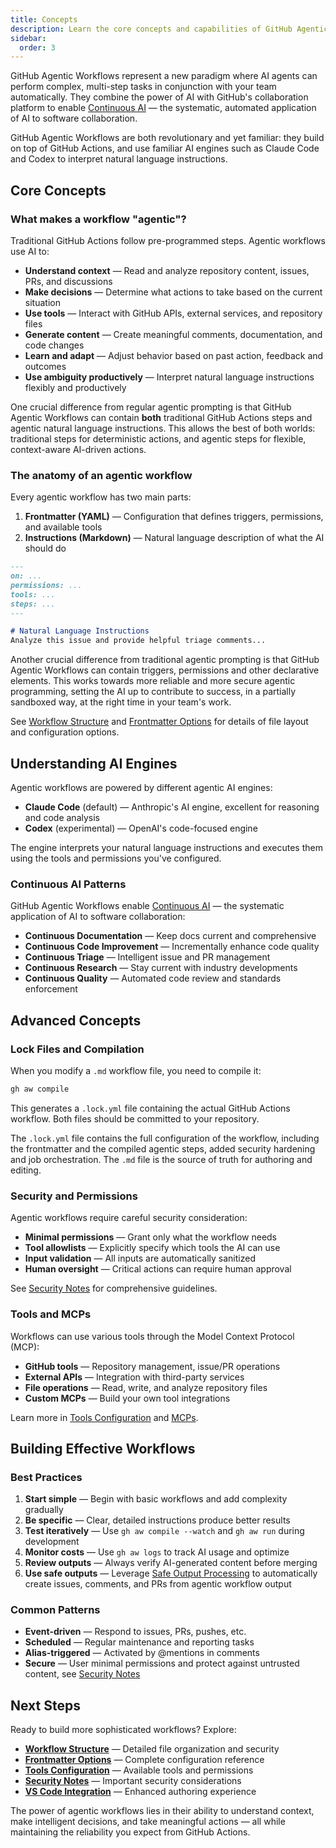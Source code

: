 ```yaml
---
title: Concepts
description: Learn the core concepts and capabilities of GitHub Agentic Workflows, combining AI agents with GitHub's collaboration platform for Continuous AI.
sidebar:
  order: 3
---
```


GitHub Agentic Workflows represent a new paradigm where AI agents can perform complex, multi-step tasks in conjunction with your team automatically. They combine the power of AI with GitHub's collaboration platform to enable [Continuous AI](https://githubnext.com/projects/continuous-ai) — the systematic, automated application of AI to software collaboration.

GitHub Agentic Workflows are both revolutionary and yet familiar: they build on top of GitHub Actions, and use familiar AI engines such as Claude Code and Codex to interpret natural language instructions.

## Core Concepts

### What makes a workflow "agentic"?

Traditional GitHub Actions follow pre-programmed steps. Agentic workflows use AI to:

- **Understand context** — Read and analyze repository content, issues, PRs, and discussions
- **Make decisions** — Determine what actions to take based on the current situation  
- **Use tools** — Interact with GitHub APIs, external services, and repository files
- **Generate content** — Create meaningful comments, documentation, and code changes
- **Learn and adapt** — Adjust behavior based on past action, feedback and outcomes
- **Use ambiguity productively** — Interpret natural language instructions flexibly and productively

One crucial difference from regular agentic prompting is that GitHub Agentic Workflows can contain **both** traditional GitHub Actions steps and agentic natural language instructions. This allows the best of both worlds: traditional steps for deterministic actions, and agentic steps for flexible, context-aware AI-driven actions.

### The anatomy of an agentic workflow

Every agentic workflow has two main parts:

1. **Frontmatter (YAML)** — Configuration that defines triggers, permissions, and available tools
2. **Instructions (Markdown)** — Natural language description of what the AI should do

```markdown
---
on: ...
permissions: ...
tools: ...
steps: ...
---

# Natural Language Instructions
Analyze this issue and provide helpful triage comments...
```

Another crucial difference from traditional agentic prompting is that GitHub Agentic Workflows can contain triggers, permissions and other declarative elements. This works towards more reliable and more secure agentic programming, setting the AI up to contribute to success, in a partially sandboxed way, at the right time in your team's work.

See [Workflow Structure](../reference/workflow-structure/) and [Frontmatter Options](../reference/frontmatter/) for details of file layout and configuration options.

## Understanding AI Engines

Agentic workflows are powered by different agentic AI engines:

- **Claude Code** (default) — Anthropic's AI engine, excellent for reasoning and code analysis
- **Codex** (experimental) — OpenAI's code-focused engine

The engine interprets your natural language instructions and executes them using the tools and permissions you've configured.

### Continuous AI Patterns

GitHub Agentic Workflows enable [Continuous AI](https://githubnext.com/projects/continuous-ai) — the systematic application of AI to software collaboration:

- **Continuous Documentation** — Keep docs current and comprehensive
- **Continuous Code Improvement** — Incrementally enhance code quality
- **Continuous Triage** — Intelligent issue and PR management
- **Continuous Research** — Stay current with industry developments
- **Continuous Quality** — Automated code review and standards enforcement

## Advanced Concepts

### Lock Files and Compilation

When you modify a `.md` workflow file, you need to compile it:

```bash
gh aw compile
```

This generates a `.lock.yml` file containing the actual GitHub Actions workflow. Both files should be committed to your repository.

The `.lock.yml` file contains the full configuration of the workflow, including the frontmatter and the compiled agentic steps, added security hardening and job orchestration. The `.md` file is the source of truth for authoring and editing.

### Security and Permissions

Agentic workflows require careful security consideration:

- **Minimal permissions** — Grant only what the workflow needs
- **Tool allowlists** — Explicitly specify which tools the AI can use  
- **Input validation** — All inputs are automatically sanitized
- **Human oversight** — Critical actions can require human approval

See [Security Notes](../guides/security-notes/) for comprehensive guidelines.

### Tools and MCPs

Workflows can use various tools through the Model Context Protocol (MCP):

- **GitHub tools** — Repository management, issue/PR operations
- **External APIs** — Integration with third-party services
- **File operations** — Read, write, and analyze repository files
- **Custom MCPs** — Build your own tool integrations

Learn more in [Tools Configuration](../reference/tools/) and [MCPs](../reference/mcps/).

## Building Effective Workflows

### Best Practices

1. **Start simple** — Begin with basic workflows and add complexity gradually
2. **Be specific** — Clear, detailed instructions produce better results
3. **Test iteratively** — Use `gh aw compile --watch` and `gh aw run` during development
4. **Monitor costs** — Use `gh aw logs` to track AI usage and optimize
5. **Review outputs** — Always verify AI-generated content before merging
6. **Use safe outputs** — Leverage [Safe Output Processing](../reference/safe-outputs/) to automatically create issues, comments, and PRs from agentic workflow output

### Common Patterns

- **Event-driven** — Respond to issues, PRs, pushes, etc.
- **Scheduled** — Regular maintenance and reporting tasks
- **Alias-triggered** — Activated by @mentions in comments
- **Secure** — User minimal permissions and protect against untrusted content, see [Security Notes](../guides/security-notes/)

## Next Steps

Ready to build more sophisticated workflows? Explore:

- **[Workflow Structure](../reference/workflow-structure/)** — Detailed file organization and security
- **[Frontmatter Options](../reference/frontmatter/)** — Complete configuration reference
- **[Tools Configuration](../reference/tools/)** — Available tools and permissions
- **[Security Notes](../guides/security-notes/)** — Important security considerations
- **[VS Code Integration](../development-experience/vscode/)** — Enhanced authoring experience

The power of agentic workflows lies in their ability to understand context, make intelligent decisions, and take meaningful actions — all while maintaining the reliability you expect from GitHub Actions.
